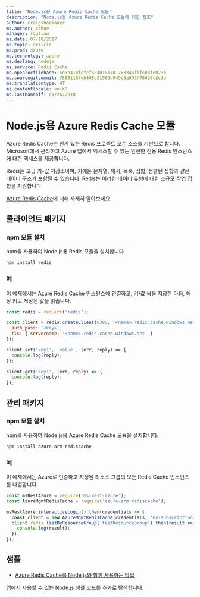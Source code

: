 ```yaml
---
title: "Node.js용 Azure Redis Cache 모듈"
description: "Node.js용 Azure Redis Cache 모듈에 대한 참조"
author: craigshoemaker
ms.author: cshoe
manager: routlaw
ms.date: 07/18/2017
ms.topic: article
ms.prod: azure
ms.technology: azure
ms.devlang: nodejs
ms.service: Redis Cache
ms.openlocfilehash: 5d3a410fefcf6840181701763346fbfe08fe023b
ms.sourcegitcommit: 78001187db408d21909e949c8a592f76626c2c3b
ms.translationtype: HT
ms.contentlocale: ko-KR
ms.lasthandoff: 01/26/2018
---
```

# <a name="azure-redis-cache-modules-for-nodejs"></a>Node.js용 Azure Redis Cache 모듈

Azure Redis Cache는 인기 있는 Redis 프로젝트 오픈 소스를 기반으로 합니다. Microsoft에서 관리하고 Azure 앱에서 액세스할 수 있는 안전한 전용 Redis 인스턴스에 대한 액세스를 제공합니다.

Redis는 고급 키-값 저장소이며, 키에는 문자열, 해시, 목록, 집합, 정렬된 집합과 같은 데이터 구조가 포함될 수 있습니다. Redis는 이러한 데이터 유형에 대한 소규모 작업 집합을 지원합니다.

[Azure Redis Cache](https://docs.microsoft.com/azure/redis-cache/)에 대해 자세히 알아보세요.

## <a name="client-package"></a>클라이언트 패키지

### <a name="install-the-npm-module"></a>npm 모듈 설치

npm을 사용하여 Node.js용 Redis 모듈을 설치합니다.

```bash
npm install redis
```

### <a name="example"></a>예

이 예제에서는 Azure Redis Cache 인스턴스에 연결하고, 키/값 쌍을 저장한 다음, 해당 키로 저장된 값을 읽습니다.

```javascript
const redis = require('redis');

const client = redis.createClient(6380, '<name>.redis.cache.windows.net', {
  auth_pass: '<key>',
  tls: { servername: '<name>.redis.cache.windows.net' }
});

client.set('key1', 'value', (err, reply) => {
  console.log(reply);
});

client.get('key1', (err, reply) => {
  console.log(reply);
});
```

## <a name="management-package"></a>관리 패키지

### <a name="install-the-npm-module"></a>npm 모듈 설치

npm을 사용하여 Node.js용 Azure Redis Cache 모듈을 설치합니다.

```bash
npm install azure-arm-rediscache
```

### <a name="example"></a>예

이 예제에서는 Azure로 인증하고 지정된 리소스 그룹의 모든 Redis Cache 인스턴스를 나열합니다.

```javascript
const msRestAzure = require('ms-rest-azure');
const AzureMgmtRedisCache = require('azure-arm-rediscache');

msRestAzure.interactiveLogin().then(credentials => {
  const client = new AzureMgmtRedisCache(credentials, 'my-subscription-id');
  client.redis.listByResourceGroup('testResourceGroup').then(result => {
    console.log(result);
  });
});
```


## <a name="samples"></a>샘플

* [Azure Redis Cache를 Node.js와 함께 사용하는 방법](https://docs.microsoft.com/azure/redis-cache/cache-nodejs-get-started)

앱에서 사용할 수 있는 [Node.js 샘플 코드](https://azure.microsoft.com/resources/samples/?platform=nodejs)를 추가로 탐색합니다.
